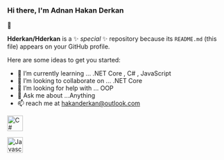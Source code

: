 ### Hi there, I'm Adnan Hakan Derkan
 👋 


**Hderkan/Hderkan** is a ✨ _special_ ✨ repository because its `README.md` (this file) appears on your GitHub profile.

Here are some ideas to get you started:


- 🌱 I’m currently learning ... .NET Core , C# , JavaScript
- 👯 I’m looking to collaborate on ... .NET Core
- 🤔 I’m looking for help with ... OOP
- 💬 Ask me about ...Anything
- 📫  reach me at hakanderkan@outlook.com



<p align="left">

<a href="https://docs.microsoft.com/en-us/dotnet/csharp/" target="_blank" rel="noreferrer"><img src="https://raw.githubusercontent.com/danielcranney/readme-generator/main/public/icons/skills/csharp-colored.svg" width="36" height="36" alt="C#" /></a>

<a href="https://developer.mozilla.org/en-US/docs/Web/JavaScript" target="_blank" rel="noreferrer"><img src="https://raw.githubusercontent.com/danielcranney/readme-generator/main/public/icons/skills/javascript-colored.svg" width="36" height="36" alt="Javascript" /></a>

</p>
